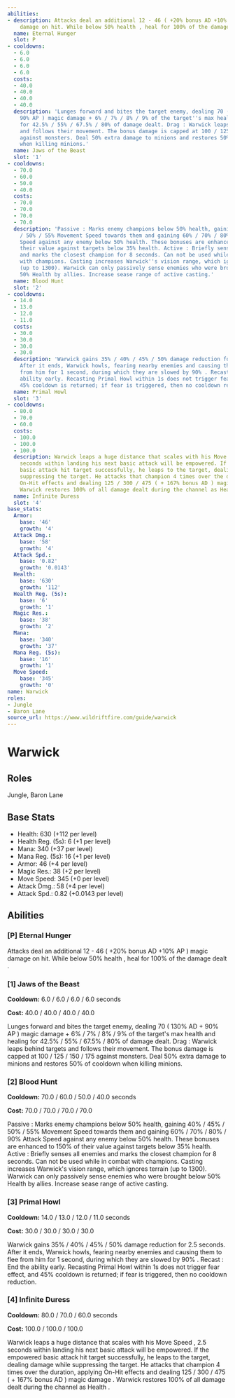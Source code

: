 ```yaml
---
abilities:
- description: Attacks deal an additional 12 - 46 ( +20% bonus AD +10% AP ) magic
    damage on hit. While below 50% health , heal for 100% of the damage dealt .
  name: Eternal Hunger
  slot: P
- cooldowns:
  - 6.0
  - 6.0
  - 6.0
  - 6.0
  costs:
  - 40.0
  - 40.0
  - 40.0
  - 40.0
  description: 'Lunges forward and bites the target enemy, dealing 70 ( 130% AD +
    90% AP ) magic damage + 6% / 7% / 8% / 9% of the target''s max health and healing
    for 42.5% / 55% / 67.5% / 80% of damage dealt. Drag : Warwick leaps behind targets
    and follows their movement. The bonus damage is capped at 100 / 125 / 150 / 175
    against monsters. Deal 50% extra damage to minions and restores 50% of cooldown
    when killing minions.'
  name: Jaws of the Beast
  slot: '1'
- cooldowns:
  - 70.0
  - 60.0
  - 50.0
  - 40.0
  costs:
  - 70.0
  - 70.0
  - 70.0
  - 70.0
  description: 'Passive : Marks enemy champions below 50% health, gaining 40% / 45%
    / 50% / 55% Movement Speed towards them and gaining 60% / 70% / 80% / 90% Attack
    Speed against any enemy below 50% health. These bonuses are enhanced to 150% of
    their value against targets below 35% health. Active : Briefly senses all enemies
    and marks the closest champion for 8 seconds. Can not be used while in combat
    with champions. Casting increases Warwick''s vision range, which ignores terrain
    (up to 1300). Warwick can only passively sense enemies who were brought below
    50% Health by allies. Increase sease range of active casting.'
  name: Blood Hunt
  slot: '2'
- cooldowns:
  - 14.0
  - 13.0
  - 12.0
  - 11.0
  costs:
  - 30.0
  - 30.0
  - 30.0
  - 30.0
  description: 'Warwick gains 35% / 40% / 45% / 50% damage reduction for 2.5 seconds.
    After it ends, Warwick howls, fearing nearby enemies and causing them to flee
    from him for 1 second, during which they are slowed by 90% . Recast : End the
    ability early. Recasting Primal Howl within 1s does not trigger fear effect, and
    45% cooldown is returned; if fear is triggered, then no cooldown reduction.'
  name: Primal Howl
  slot: '3'
- cooldowns:
  - 80.0
  - 70.0
  - 60.0
  costs:
  - 100.0
  - 100.0
  - 100.0
  description: Warwick leaps a huge distance that scales with his Move Speed , 2.5
    seconds within landing his next basic attack will be empowered. If the empowered
    basic attack hit target successfully, he leaps to the target, dealing damage while
    suppressing the target. He attacks that champion 4 times over the duration, applying
    On-Hit effects and dealing 125 / 300 / 475 ( + 167% bonus AD ) magic damage .
    Warwick restores 100% of all damage dealt during the channel as Health .
  name: Infinite Duress
  slot: '4'
base_stats:
  Armor:
    base: '46'
    growth: '4'
  Attack Dmg.:
    base: '58'
    growth: '4'
  Attack Spd.:
    base: '0.82'
    growth: '0.0143'
  Health:
    base: '630'
    growth: '112'
  Health Reg. (5s):
    base: '6'
    growth: '1'
  Magic Res.:
    base: '38'
    growth: '2'
  Mana:
    base: '340'
    growth: '37'
  Mana Reg. (5s):
    base: '16'
    growth: '1'
  Move Speed:
    base: '345'
    growth: '0'
name: Warwick
roles:
- Jungle
- Baron Lane
source_url: https://www.wildriftfire.com/guide/warwick
---
```


# Warwick

## Roles

Jungle, Baron Lane

## Base Stats

- Health: 630 (+112 per level)
- Health Reg. (5s): 6 (+1 per level)
- Mana: 340 (+37 per level)
- Mana Reg. (5s): 16 (+1 per level)
- Armor: 46 (+4 per level)
- Magic Res.: 38 (+2 per level)
- Move Speed: 345 (+0 per level)
- Attack Dmg.: 58 (+4 per level)
- Attack Spd.: 0.82 (+0.0143 per level)

## Abilities

### [P] Eternal Hunger

Attacks deal an additional 12 - 46 ( +20% bonus AD +10% AP ) magic damage on hit. While below 50% health , heal for 100% of the damage dealt .

### [1] Jaws of the Beast

**Cooldown:** 6.0 / 6.0 / 6.0 / 6.0 seconds

**Cost:** 40.0 / 40.0 / 40.0 / 40.0

Lunges forward and bites the target enemy, dealing 70 ( 130% AD + 90% AP ) magic damage + 6% / 7% / 8% / 9% of the target's max health and healing for 42.5% / 55% / 67.5% / 80% of damage dealt. Drag : Warwick leaps behind targets and follows their movement. The bonus damage is capped at 100 / 125 / 150 / 175 against monsters. Deal 50% extra damage to minions and restores 50% of cooldown when killing minions.

### [2] Blood Hunt

**Cooldown:** 70.0 / 60.0 / 50.0 / 40.0 seconds

**Cost:** 70.0 / 70.0 / 70.0 / 70.0

Passive : Marks enemy champions below 50% health, gaining 40% / 45% / 50% / 55% Movement Speed towards them and gaining 60% / 70% / 80% / 90% Attack Speed against any enemy below 50% health. These bonuses are enhanced to 150% of their value against targets below 35% health. Active : Briefly senses all enemies and marks the closest champion for 8 seconds. Can not be used while in combat with champions. Casting increases Warwick's vision range, which ignores terrain (up to 1300). Warwick can only passively sense enemies who were brought below 50% Health by allies. Increase sease range of active casting.

### [3] Primal Howl

**Cooldown:** 14.0 / 13.0 / 12.0 / 11.0 seconds

**Cost:** 30.0 / 30.0 / 30.0 / 30.0

Warwick gains 35% / 40% / 45% / 50% damage reduction for 2.5 seconds. After it ends, Warwick howls, fearing nearby enemies and causing them to flee from him for 1 second, during which they are slowed by 90% . Recast : End the ability early. Recasting Primal Howl within 1s does not trigger fear effect, and 45% cooldown is returned; if fear is triggered, then no cooldown reduction.

### [4] Infinite Duress

**Cooldown:** 80.0 / 70.0 / 60.0 seconds

**Cost:** 100.0 / 100.0 / 100.0

Warwick leaps a huge distance that scales with his Move Speed , 2.5 seconds within landing his next basic attack will be empowered. If the empowered basic attack hit target successfully, he leaps to the target, dealing damage while suppressing the target. He attacks that champion 4 times over the duration, applying On-Hit effects and dealing 125 / 300 / 475 ( + 167% bonus AD ) magic damage . Warwick restores 100% of all damage dealt during the channel as Health .

